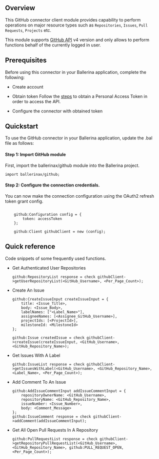 
## Overview

This GitHub connector client module provides capability to perform operations on major resource types such as `Repositories`, `Issues`, `Pull Requests`, `Projects` etc.

This module supports [GitHub API](https://docs.github.com/en/graphql) v4 version and only allows to perform functions behalf of the currently logged in user.

## Prerequisites
Before using this connector in your Ballerina application, complete the following:

* Create account
* Obtain token
Follow the [steps](https://docs.github.com/en/github/authenticating-to-github/keeping-your-account-and-data-secure/creating-a-personal-access-token)  to obtain a Personal Access Token in order to access the API.

* Configure the connector with obtained token

## Quickstart

To use the GitHub connector in your Ballerina application, update the .bal file as follows:

#### Step 1: Import GitHub module
First, import the ballerinax/github module into the Ballerina project.
```ballerina
import ballerinax/github;
```
#### Step 2: Configure the connection credentials.
You can now make the connection configuration using the OAuth2 refresh token grant config.
```ballerina

    github:Configuration config = {
        token: accessToken
    };

    github:Client githubClient = new (config);

```

## Quick reference
Code snippets of some frequently used functions.

- Get Authenticated User Repositories
    ```ballerina
    github:RepositoryList response = check githubClient->getUserRepositoryList(<GitHub_Username>, <Per_Page_Count>);
    ```

- Create An Issue
    ``` ballerina
    github:CreateIssueInput createIssueInput = {
        title: <Issue_Title>,
        body: <Issue_Body>,
        labelNames: ["<Label_Name>"],
        assigneeNames: [<Assignee_GitHub_Username>],
        projectIds: [<ProjectId>],
        milestoneId: <MilestoneId>
    };

    github:Issue createdIssue = check githubClient->createIssue(createIssueInput, <GitHub_Username>, <GitHub_Repository_Name>);
    ```

- Get Issues With A Label
    ```ballerina
    github:IssueList response = check githubClient->getIssuesWithLabel(<GitHub_Username>, <GitHub_Repository_Name>, <Label_Name>, <Per_Page_Count>);
    ```

- Add Comment To An Issue
    ```ballerina
    github:AddIssueCommentInput addIssueCommentInput = {
        repositoryOwnerName: <GitHub_Username>,
        repositoryName: <GitHub_Repository_Name>,
        issueNumber: <Issue_Number>,
        body: <Comment_Message>
    };
    github:IssueComment response = check githubClient->addComment(addIssueCommentInput);
    ```

- Get All Open Pull Requests In A Repository
    ```ballerina
    github:PullRequestList response = check githubClient->getRepositoryPullRequestList(<GitHub_Username>, <GitHub_Repository_Name>, github:PULL_REQUEST_OPEN, <Per_Page_Count>);
    ```
